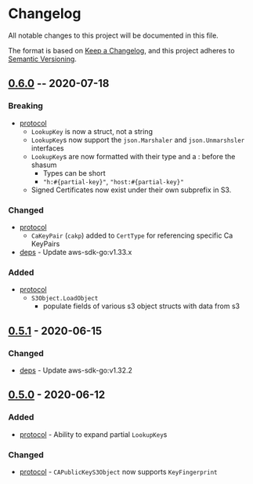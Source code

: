 # Changelog
All notable changes to this project will be documented in this file.

The format is based on [Keep a Changelog](https://keepachangelog.com/en/1.0.0/),
and this project adheres to [Semantic Versioning](https://semver.org/spec/v2.0.0.html).

## [0.6.0] -- 2020-07-18
### Breaking
- [protocol]
  - `LookupKey` is now a struct, not a string
  - `LookupKey`s now support the `json.Marshaler` and `json.Unmarshsler` interfaces
  - `LookupKey`s are now formatted with their type and a : before the shasum
    - Types can be short
    - `"h:#{partial-key}"`, `"host:#{partial-key}"`
  - Signed Certificates now exist under their own subprefix in S3.
### Changed
- [protocol]
  - `CaKeyPair` (`cakp`) added to `CertType` for referencing specific Ca KeyPairs
- [deps] - Update aws-sdk-go:v1.33.x
### Added
- [protocol]
  - `S3Object.LoadObject`
    - populate fields of various s3 object structs with data from s3

## [0.5.1] - 2020-06-15
### Changed
- [deps] - Update aws-sdk-go:v1.32.2

## [0.5.0] - 2020-06-12
### Added
- [protocol] - Ability to expand partial `LookupKey`s
### Changed
- [protocol] - `CAPublicKeyS3Object` now supports `KeyFingerprint`

[protocol]: <https://code.agarg.me/schism/commonLib/-/tree/v0.6.0-dev/protocol>
[deps]:<https://code.agarg.me/schism/commonLib/-/blob/v0.6.0-dev/go.mod>

[0.5.0]:<https://code.agarg.me/schism/commonLib/-/tags/v0.5.0>
[0.5.1]:<https://code.agarg.me/schism/commonLib/-/tags/v0.5.1>
[0.6.0]:<https://code.agarg.me/schism/commonLib/-/tags/v0.6.0>
[Unreleased]:<https://code.agarg.me/schism/commonLib/-/compare/v0.5.1...v0.6.0-dev>
